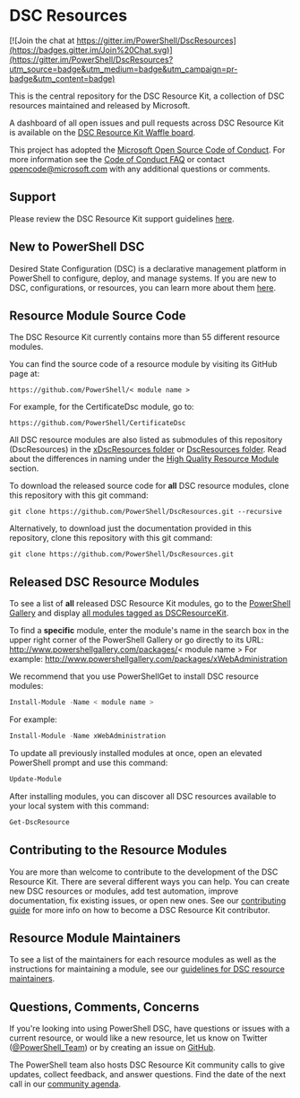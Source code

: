 # DSC Resources

[![Join the chat at https://gitter.im/PowerShell/DscResources](https://badges.gitter.im/Join%20Chat.svg)](https://gitter.im/PowerShell/DscResources?utm_source=badge&utm_medium=badge&utm_campaign=pr-badge&utm_content=badge)

This is the central repository for the DSC Resource Kit, a collection of DSC
resources maintained and released by Microsoft.

A dashboard of all open issues and pull requests across DSC Resource Kit is
available on the [DSC Resource Kit Waffle board](http://waffle.io/powershell/dscresources).

This project has adopted the [Microsoft Open Source Code of Conduct](https://opensource.microsoft.com/codeofconduct/).
For more information see the [Code of Conduct FAQ](https://opensource.microsoft.com/codeofconduct/faq/)
or contact [opencode@microsoft.com](mailto:opencode@microsoft.com) with any additional
questions or comments.

## Support

Please review the DSC Resource Kit support guidelines [here](https://github.com/PowerShell/DscResources/tree/master/Supportability.md).

## New to PowerShell DSC

Desired State Configuration (DSC) is a declarative management platform in PowerShell
to configure, deploy, and manage systems.
If you are new to DSC, configurations, or resources, you can learn more about
them [here](https://docs.microsoft.com/en-us/powershell/dsc/overview).

## Resource Module Source Code

The DSC Resource Kit currently contains more than 55 different resource modules.

You can find the source code of a resource module by visiting its GitHub page at:

`https://github.com/PowerShell/< module name >`

For example, for the CertificateDsc module, go to:

`https://github.com/PowerShell/CertificateDsc`

All DSC resource modules are also listed as submodules of this repository (DscResources)
in the [xDscResources folder](https://github.com/PowerShell/DscResources/tree/master/xDscResources)
or [DscResources folder](https://github.com/PowerShell/DscResources/tree/master/DscResources).
Read about the differences in naming under the
[High Quality Resource Module](https://github.com/PowerShell/DscResources/blob/master/Naming.md#high-quality-resource-module)
section.

To download the released source code for **all** DSC resource modules, clone this
repository with this git command:

```shell
git clone https://github.com/PowerShell/DscResources.git --recursive
```

Alternatively, to download just the documentation provided in this repository, clone
this repository with this git command:

```shell
git clone https://github.com/PowerShell/DscResources.git
```

## Released DSC Resource Modules

To see a list of **all** released DSC Resource Kit modules, go to the
[PowerShell Gallery](http://www.powershellgallery.com/) and display
[all modules tagged as DSCResourceKit](http://www.powershellgallery.com/packages?q=Tags%3A%22DSCResourceKit%22).

To find a **specific** module, enter the module's name in the search box in the
upper right corner of the PowerShell Gallery or go directly to its URL:
http://www.powershellgallery.com/packages/< module name >
For example:
http://www.powershellgallery.com/packages/xWebAdministration

We recommend that you use PowerShellGet to install DSC resource modules:

```powershell
Install-Module -Name < module name >
```

For example:

```powershell
Install-Module -Name xWebAdministration
```

To update all previously installed modules at once, open an elevated PowerShell
prompt and use this command:

```powershell
Update-Module
```

After installing modules, you can discover all DSC resources available to your
local system with this command:

```powershell
Get-DscResource
```

## Contributing to the Resource Modules

You are more than welcome to contribute to the development of the DSC Resource Kit.
There are several different ways you can help. You can create new DSC resources or
modules, add test automation, improve documentation, fix existing issues, or open
new ones.
See our [contributing guide](https://github.com/PowerShell/DscResources/blob/master/CONTRIBUTING.md)
for more info on how to become a DSC Resource Kit contributor.

## Resource Module Maintainers

To see a list of the maintainers for each resource modules as well as the instructions
for maintaining a module, see our [guidelines for DSC resource maintainers](Maintainers.md).

## Questions, Comments, Concerns

If you're looking into using PowerShell DSC, have questions or issues with a current
resource, or would like a new resource, let us know on Twitter ([@PowerShell_Team](https://twitter.com/PowerShell_Team))
or by creating an issue on [GitHub](https://github.com/powershell/dscresources/issues).

The PowerShell team also hosts DSC Resource Kit community calls to give updates,
collect feedback, and answer questions. Find the date of the next call in our
[community agenda](CommunityAgenda.md).
